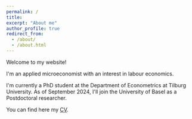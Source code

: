 ```yaml
---
permalink: /
title: 
excerpt: "About me"
author_profile: true
redirect_from: 
  - /about/
  - /about.html
---
```


Welcome to my website!

I'm an applied microeconomist with an interest in labour economics.

I'm currently a PhD student at the Department of Econometrics at Tilburg University. As of September 2024, I'll join the University of Basel as a Postdoctoral researcher.

You can find here my [CV](/files/CV_Bernasconi.pdf).
